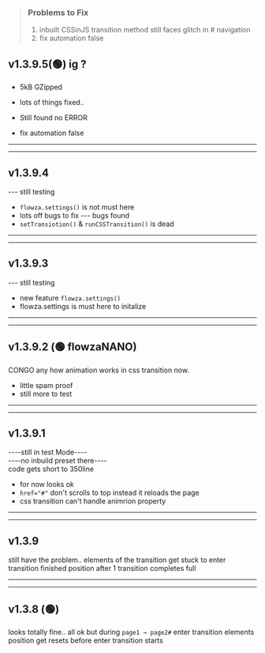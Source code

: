 > ### Problems to Fix
> 1. inbuilt CSSinJS transition method still faces glitch in # navigation 
> 2. fix automation false

## v1.3.9.5(🟢) ig ?

* 5kB GZipped

* lots of things fixed.. 
* Still found no ERROR
* fix automation false
---
---
## v1.3.9.4

--- still testing
* `flowza.settings()` is not must here
* lots off bugs to fix
--- bugs found
* `setTransiotion()` & `runCSSTransition()` is dead

---
---
## v1.3.9.3

--- still testing
* new feature `flowza.settings()`
* flowza.settings is must here to initalize

---
---
## v1.3.9.2  (🟢 flowzaNANO)

CONGO any how animation works in css transition now.
* little spam proof
* still more to test

---
---
## v1.3.9.1 

----still in test Mode----   
----no inbuild preset there----  
code gets short to 350line 

* for now looks ok
* `href="#"` don't scrolls to top      instead it reloads the page
* css transition can't handle animrion property 

---
---
## v1.3.9 

still have the problem.. elements of the transition get stuck to enter transition finished position after 1 transition completes full

---
---

## v1.3.8  (🟢)

looks totally fine.. all ok but during `page1 → page2#` enter transition elements position get resets before enter transition starts

  














